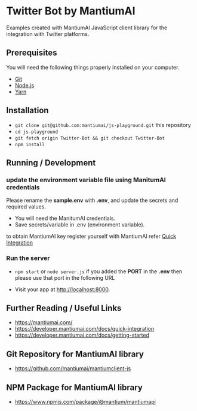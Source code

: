 # Twitter Bot by MantiumAI
Examples created with MantiumAI JavaScript client library for the integration with Twitter platforms.
## Prerequisites

You will need the following things properly installed on your computer.

- [Git](https://git-scm.com/)
- [Node.js](https://nodejs.org/)
- [Yarn](https://yarnpkg.com/)

## Installation

- `git clone git@github.com:mantiumai/js-playground.git` this repository
- `cd js-playground`
- `git fetch origin Twitter-Bot && git checkout Twitter-Bot`
- `npm install`

## Running / Development

### update the environment variable file using ManitumAI credentials

Please rename the **sample.env** with **.env**, and update the secrets and required values.
- You will need the ManitumAI credentials.
- Save secrets/variable in .env (environment variable).

to obtain MantiumAI key register yourself with  MantiumAI refer [Quick Integration](https://developer.mantiumai.com/docs/quick-integration)

### Run the server

- `npm start` or `node server.js`
if you added the **PORT** in the **.env** then please use that port in the following URL

- Visit your app at [http://localhost:8000](http://localhost:8000).

## Further Reading / Useful Links

- https://mantiumai.com/
- https://developer.mantiumai.com/docs/quick-integration
- https://developer.mantiumai.com/docs/getting-started

## Git Repository for MantiumAI library
- https://github.com/mantiumai/mantiumclient-js

## NPM Package for MantiumAI library
- https://www.npmjs.com/package/@mantium/mantiumapi
